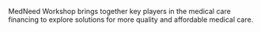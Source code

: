 MedNeed Workshop brings together key players in the medical care financing to explore solutions for more quality and affordable medical care.